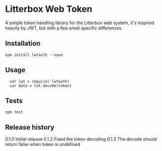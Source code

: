 Litterbox Web Token
===================

A simple token handling library for the Litterbox web system, it's inspired heavily
by JWT, but with a few small specific differences.

## Installation

`npm install lwtauth --save`

## Usage

```
  var lwt = require('lwtauth)
  var data = lwt.decode(token)
```

## Tests

`npm test`

## Release history

0.1.0 Initial release
0.1.2 Fixed the token decoding
0.1.3 The decode should return false when token is undefined